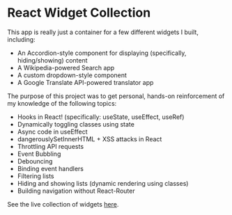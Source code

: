 # React Widget Collection

This app is really just a container for a few different widgets I built, including:

- An Accordion-style component for displaying (specifically, hiding/showing) content
- A Wikipedia-powered Search app
- A custom dropdown-style component
- A Google Translate API-powered translator app

The purpose of this project was to get personal, hands-on reinforcement of my knowledge of the following topics:

- Hooks in React! (specifically: useState, useEffect, useRef)
- Dynamically toggling classes using state
- Async code in useEffect
- dangerouslySetInnerHTML + XSS attacks in React
- Throttling API requests
- Event Bubbling
- Debouncing
- Binding event handlers
- Filtering lists
- Hiding and showing lists (dynamic rendering using classes)
- Building navigation without React-Router

See the live collection of widgets <a href="https://tcs-react-widget-collection.netlify.app/" target="_blank" >here</a>.
